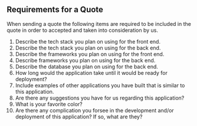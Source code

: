 ## Requirements for a Quote

When sending a quote the following items are required to be included in the quote in order to accepted and taken into consideration by us.
1. Describe the tech stack you plan on using for the front end.
2. Describe the tech stack you plan on using for the back end.
3. Describe the frameworks you plan on using for the front end.
4. Describe frameworks you plan on using for the back end.
5. Describe the database you plan on using for the back end.
6. How long would the application take until it would be ready for deployment?
7. Include examples of other applications you have built that is similar to this application.
8. Are there any suggestions you have for us regarding this application?
9. What is your favorite color?
10. Are there any complication you forsee in the development and/or deployment of this application? If so, what are they?


